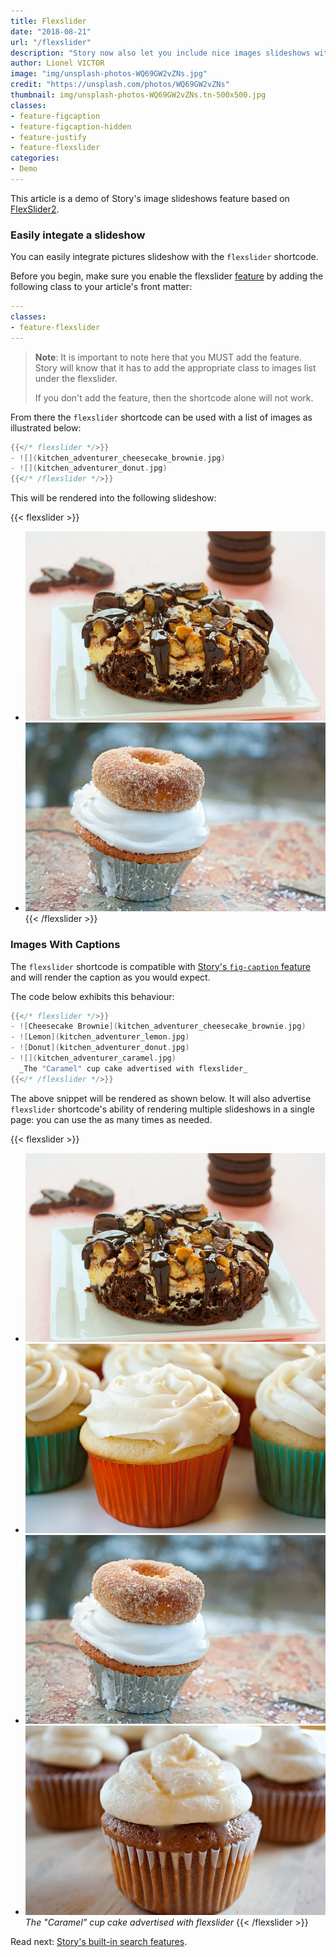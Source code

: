 ```yaml
---
title: Flexslider
date: "2018-08-21"
url: "/flexslider"
description: "Story now also let you include nice images slideshows with FlexSlider"
author: Lionel VICTOR
image: "img/unsplash-photos-WQ69GW2vZNs.jpg"
credit: "https://unsplash.com/photos/WQ69GW2vZNs"
thumbnail: img/unsplash-photos-WQ69GW2vZNs.tn-500x500.jpg
classes:
- feature-figcaption
- feature-figcaption-hidden
- feature-justify
- feature-flexslider
categories:
- Demo
---
```

This article is a demo of Story's image slideshows feature based on
[FlexSlider2](http://flexslider.woothemes.com/).
<!--more-->

### Easily integate a slideshow
You can easily integrate pictures slideshow with the `flexslider` shortcode.

Before you begin, make sure you enable the flexslider [feature](/features) by
adding the following class to your article's front matter:

```yaml
---
classes:
- feature-flexslider
---
```

> **Note**:
> It is important to note here that you MUST add the feature. Story will
> know that it has to add the appropriate class to images list under the
> flexslider.
>
> If you don't add the feature, then the shortcode alone will not work.

From there the `flexslider` shortcode can be used with a list of images as
illustrated below:

```go
{{</* flexslider */>}}
- ![](kitchen_adventurer_cheesecake_brownie.jpg)
- ![](kitchen_adventurer_donut.jpg)
{{</* /flexslider */>}}
```

This will be rendered into the following slideshow:

{{< flexslider >}}
- ![](kitchen_adventurer_cheesecake_brownie.jpg)
- ![](kitchen_adventurer_donut.jpg)
{{< /flexslider >}}

### Images With Captions

The `flexslider` shortcode is compatible with [Story's `fig-caption` feature](/figures)
and will render the caption as you would expect.

The code below exhibits this behaviour:

```go
{{</* flexslider */>}}
- ![Cheesecake Brownie](kitchen_adventurer_cheesecake_brownie.jpg)
- ![Lemon](kitchen_adventurer_lemon.jpg)
- ![Donut](kitchen_adventurer_donut.jpg)
- ![](kitchen_adventurer_caramel.jpg)
  _The "Caramel" cup cake advertised with flexslider_
{{</* /flexslider */>}}
```

The above snippet will be rendered as shown below. It will also advertise
`flexslider` shortcode's ability of rendering multiple slideshows in a
single page: you can use the as many times as needed.

{{< flexslider >}}
- ![Cheesecake Brownie](kitchen_adventurer_cheesecake_brownie.jpg)
- ![Lemon](kitchen_adventurer_lemon.jpg)
- ![Donut](kitchen_adventurer_donut.jpg)
- ![](kitchen_adventurer_caramel.jpg)
  _The "Caramel" cup cake advertised with flexslider_
{{< /flexslider >}}

Read next: [Story's built-in search features](/search-page/).
